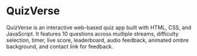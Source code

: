 # QuizVerse
QuizVerse is an interactive web-based quiz app built with HTML, CSS, and JavaScript. It features 10 questions across multiple streams, difficulty selection, timer, live score, leaderboard, audio feedback, animated ombre background, and contact link for feedback.
